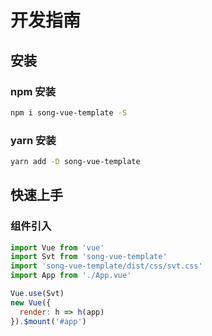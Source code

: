 # 开发指南

## 安装

### npm 安装

```bash
npm i song-vue-template -S
```

### yarn 安装

```bash
yarn add -D song-vue-template
```

## 快速上手

### 组件引入

```js
import Vue from 'vue'
import Svt from 'song-vue-template'
import 'song-vue-template/dist/css/svt.css'
import App from './App.vue'

Vue.use(Svt)
new Vue({
  render: h => h(app)
}).$mount('#app')
```
